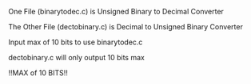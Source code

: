 One File (binarytodec.c) is Unsigned Binary to Decimal Converter

The Other File (dectobinary.c) is Decimal to Unsigned Binary Converter

Input max of 10 bits to use binarytodec.c

dectobinary.c will only output 10 bits max

!!MAX of 10 BITS!!
